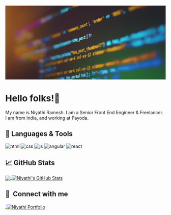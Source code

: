 ![Header](https://github.com/niyathi-ramesh/niyathi-ramesh/blob/main/banner.jfif)

# Hello folks!👋

My name is Niyathi Ramesh. I am a Senior Front End Engineer & Freelancer. I am from India, and working at Payoda.

## 🔧 Languages & Tools
<p align='left'>
  <img src="https://upload.wikimedia.org/wikipedia/commons/thumb/6/61/HTML5_logo_and_wordmark.svg/2048px-HTML5_logo_and_wordmark.svg.png" alt="html" width="auto" height="40">
  <img src='https://upload.wikimedia.org/wikipedia/commons/thumb/d/d5/CSS3_logo_and_wordmark.svg/1200px-CSS3_logo_and_wordmark.svg.png' alt="css" width="auto" height="40">
  <img src='https://upload.wikimedia.org/wikipedia/commons/6/6a/JavaScript-logo.png' height='40' width='auto' alt="js">
  <img src="https://angular.io/assets/images/logos/angular/angular.svg" alt="angular" width="auto" height="40"/>
  <img src="https://cdn4.iconfinder.com/data/icons/logos-3/600/React.js_logo-512.png" alt="react" width="auto" height="40"/>
</p>


## &#x1f4c8; GitHub Stats
<a href="https://github.com/niyathi-ramesh/niyathi-ramesh">
  <img align="center" src="https://github-readme-stats.vercel.app/api/top-langs/?username=niyathi-ramesh&title_color=ffffff&text_color=c9cacc&icon_color=2bbc8a&bg_color=1d1f21&langs_count=3" />
</a>
<a href="https://github.com/niyathi-ramesh/niyathi-ramesh">
  <img align="center" src="https://github-readme-stats.vercel.app/api?username=niyathi-ramesh&show_icons=true&line_height=27&count_private=true&title_color=ffffff&text_color=c9cacc&icon_color=2bbc8a&bg_color=1d1f21" alt="Niyathi's GitHub Stats" />
</a>

## 🔗 &nbsp;**Connect with me**
<p align="left">
  <a href="https://linkedin.com/in/niyathi-ramesh" target="_blank" title="Niyathi LinkedIn">
    <img align="center" src="https://content.linkedin.com/content/dam/me/business/en-us/amp/brand-site/v2/bg/LI-Bug.svg.original.svg" alt="" height="30" width="auto" />
  </a>
  <a href="https://niyathi.online" target="_blank" title="Niyathi Portfolio">
    <img align="center" src="https://avatars.githubusercontent.com/u/50843090?v=4" alt="Niyathi Portfolio" height="30" width="auto" />
  </a>
</p>
